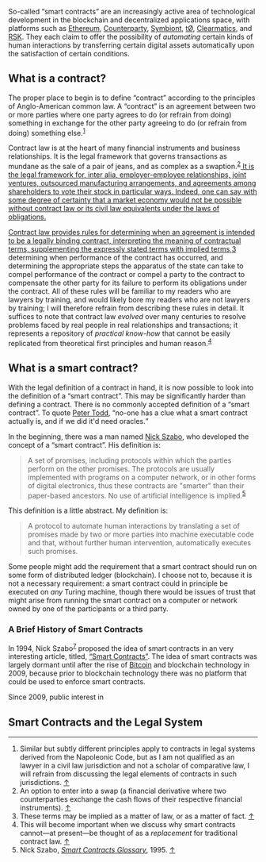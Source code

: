 <p class="lede">So-called “smart contracts” are an increasingly active area of technological development in the blockchain and decentralized applications space, with platforms such as <a href="https://www.ethereum.org/">Ethereum</a>, <a href="http://counterparty.io/">Counterparty</a>, <a href="http://symbiont.io/">Symbiont</a>, <a href="https://www.t0.com/">tØ</a>, <a href="http://www.clearmatics.com/">Clearmatics</a>, and <a href="http://www.rootstock.io/">RSK</a>. They each claim to offer the possibility of <em>automating</em> certain kinds of human interactions by transferring certain digital assets automatically upon the satisfaction of certain conditions.</p>

## What is a contract? 

The proper place to begin is to define “contract” according to the principles of Anglo-American common law. A “contract” is an agreement between two or more parties where one party agrees to do (or refrain from doing) something in exchange for the other party agreeing to do (or refrain from doing) something else.<sup><a href="#fn01" id="fref01">1</a></sup> 

Contract law is at the heart of many financial instruments and business relationships. It is the legal framework that governs transactions as mundane as the sale of a pair of jeans, and as complex as a swaption.<sup><a href="#fn02" id="fref02">2</sup> It is the legal framework for, <span lang="la">inter alia</span>, employer-employee relationships, joint ventures, outsourced manufacturing arrangements, and agreements among shareholders to vote their stock in particular ways. Indeed, one can say with some degree of certainty that a market economy would not be possible without contract law or its civil law equivalents under the laws of obligations.

Contract law provides rules for determining when an agreement is intended to be a legally binding contract, interpreting the meaning of contractual terms, supplementing the expressly stated terms with implied terms,<sup><a href="#fn03" id="fref03">3</a></sup> determining when performance of the contract has occurred, and determining the appropriate steps the apparatus of the state can take to compel performance of the contract or compel a party to the contract to compensate the other party for its failure to perform its obligations under the contract. All of these rules will be familiar to my readers who are lawyers by training, and would likely bore my readers who are not lawyers by training; I will therefore refrain from describing these rules in detail. It suffices to note that contract law _evolved_ over many centuries to resolve problems faced by real people in real relationships and transactions; it represents a repository of _practical know-how_ that cannot be easily replicated from theoretical first principles and human reason.<sup><a href="#fn04" id="fref04">4</a></sup>

## What is a smart contract? 

With the legal definition of a contract in hand, it is now possible to look into the definition of a “smart contract”. This may be significantly harder than defining a contract. There is no commonly accepted definition of a “smart contract”. To quote [Peter Todd](https://twitter.com/petertoddbtc), <q>no-one has a clue what a smart contract actually is, and if we did it'd need oracles.</q>

In the beginning, there was a man named [Nick Szabo](http://szabo.best.vwh.net), who developed the concept of a “smart contract”. His definition is: 

> A set of promises, including protocols within which the parties perform on the other promises. The protocols are 
> usually implemented with programs on a computer network, or in other forms of digital electronics, thus these 
> contracts are "smarter" than their paper-based ancestors. No use of artificial intelligence is implied.<sup><a href="#fn05" id="fref05">5</a></sup> 

This definition is a little abstract. My definition is: 

> A protocol to automate human interactions by translating a set of promises made by two or more parties into machine 
> executable code and that, without further human intervention, automatically executes such promises. 

Some people might add the requirement that a smart contract should run on some form of distributed ledger (blockchain). I choose not to, because it is not a necessary requirement: a smart contract could in principle be executed on _any_ Turing machine, though there would be issues of trust that might arise from running the smart contract on a computer or network owned by one of the participants or a third party. 

### A Brief History of Smart Contracts

In 1994, Nick Szabo<sup><a href="#fn07" id="fref07">7</a></sup> proposed the idea of smart contracts in an very interesting article, titled, [“Smart Contracts”](http://szabo.best.vwh.net/smart.contracts.html). The idea of smart contracts was largely dormant until after the rise of [Bitcoin](https://bitcoin.org/en/) and blockchain technology in 2009, because prior to blockchain technology there was no platform that could be used to enforce smart contracts.

Since 2009, public interest in 

## Smart Contracts and the Legal System



<div class="footnotes">
    <hr class="w-50"/>
    <ol>
        <li id="fn01">Similar but subtly different principles apply to contracts in legal systems derived from the Napoleonic Code, but as I am not qualified as an lawyer in a civil law jurisdiction and not a scholar of comparative law, I will refrain from discussing the legal elements of contracts in such jurisdictions. <a href="#fref01">&#8593;</a></li>
        <li id="fn02">An option to enter into a swap (a financial derivative where two counterparties exchange the cash flows of their respective financial instruments). <a href="#fref02">&#8593;</a></li>
        <li id="fn03">These terms may be implied as a matter of law, or as a matter of fact. <a href="#fref03">&#8593;</a></li>
        <li id="fn04">This will become important when we discuss why smart contracts cannot—at present—be thought of as a <em>replacement</em> for traditional contract law. <a href="#fref04">&#8593;</a></li>
        <li id="fn05">Nick Szabo, <cite><a href="http://szabo.best.vwh.net/smart_contracts_glossary.html">Smart Contracts Glossary</a></cite>, 1995. <a href="#fref05">&#8593;</a></li>
    </ol>
</div>